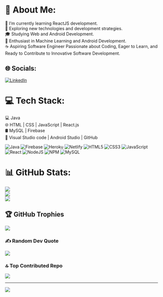 # 💫 About Me:

🔭   I’m currently learning ReactJS development.  
🤔   Exploring new technologies and development strategies.  
🎓   Studying Web and Android Development.  
🌱   Enthusiast in Machine Learning and Android Development.  
☕   Aspiring Software Engineer Passionate about Coding, Eager to Learn, and Ready to Contribute to Innovative Software Development.  

## 🌐 Socials:
[![LinkedIn](https://img.shields.io/badge/LinkedIn-%230077B5.svg?logo=linkedin&logoColor=white)](https://linkedin.com/in/https://www.linkedin.com/in/yogesh-ghate-b60596220/)
              

# 💻 Tech Stack:

💻   Java  
🌐   HTML | CSS | JavaScript | React.js  
🛢    MySQL | Firebase  
🔧   Visual Studio code | Android Studio | GitHub     

![Java](https://img.shields.io/badge/java-%23ED8B00.svg?style=plastic&logo=java&logoColor=white) ![Firebase](https://img.shields.io/badge/firebase-%23039BE5.svg?style=plastic&logo=firebase) ![Heroku](https://img.shields.io/badge/heroku-%23430098.svg?style=plastic&logo=heroku&logoColor=white) ![Netlify](https://img.shields.io/badge/netlify-%23000000.svg?style=plastic&logo=netlify&logoColor=#00C7B7) ![HTML5](https://img.shields.io/badge/html5-%23E34F26.svg?style=plastic&logo=html5&logoColor=white) ![CSS3](https://img.shields.io/badge/css3-%231572B6.svg?style=plastic&logo=css3&logoColor=white) ![JavaScript](https://img.shields.io/badge/javascript-%23323330.svg?style=plastic&logo=javascript&logoColor=%23F7DF1E) ![React](https://img.shields.io/badge/react-%2320232a.svg?style=plastic&logo=react&logoColor=%2361DAFB) ![NodeJS](https://img.shields.io/badge/node.js-6DA55F?style=plastic&logo=node.js&logoColor=white) ![NPM](https://img.shields.io/badge/NPM-%23000000.svg?style=plastic&logo=npm&logoColor=white) ![MySQL](https://img.shields.io/badge/mysql-%2300f.svg?style=plastic&logo=mysql&logoColor=white)
# 📊 GitHub Stats:
![](https://github-readme-stats.vercel.app/api?username=Yogesh-Ghate&theme=tokyonight&hide_border=false&include_all_commits=true&count_private=true)<br/>
![](https://github-readme-streak-stats.herokuapp.com/?user=Yogesh-Ghate&theme=tokyonight&hide_border=false)<br/>
![](https://github-readme-stats.vercel.app/api/top-langs/?username=Yogesh-Ghate&theme=tokyonight&hide_border=false&include_all_commits=true&count_private=true&layout=compact)

## 🏆 GitHub Trophies
![](https://github-profile-trophy.vercel.app/?username=Yogesh-Ghate&theme=radical&no-frame=false&no-bg=false&margin-w=4)

### ✍️ Random Dev Quote
![](https://quotes-github-readme.vercel.app/api?type=horizontal&theme=tokyonight)

### 🔝 Top Contributed Repo
![](https://github-contributor-stats.vercel.app/api?username=Yogesh-Ghate&limit=5&theme=dark&combine_all_yearly_contributions=true)

---
[![](https://visitcount.itsvg.in/api?id=Yogesh-Ghate&icon=0&color=0)](https://visitcount.itsvg.in)

<!-- Proudly created with GPRM ( https://gprm.itsvg.in ) -->
